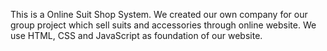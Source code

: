 This is a Online Suit Shop System. We created our own company for our group project which sell suits and accessories through online website. We use HTML, CSS and JavaScript as foundation of our website.
